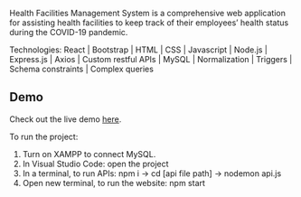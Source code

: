Health Facilities Management System is a comprehensive web application for assisting health facilities to keep track of their employees’ health status during the COVID-19 pandemic.

Technologies:
React | Bootstrap | HTML | CSS | Javascript | Node.js | Express.js | Axios | Custom restful APIs | MySQL | Normalization | Triggers | Schema constraints | Complex queries

## Demo
Check out the live demo [here](https://www.loom.com/share/672a8810aa1d42148afb75e602bf71f4?fbclid=IwAR0ZZw0gztXDjMCWZZhY_XHVyu9WyENWjJNhdbuTNGTN0axKDiBEE1MHnkU).


To run the project:

1. Turn on XAMPP to connect MySQL.
2. In Visual Studio Code: open the project 
3. In a terminal, to run APIs: npm i -> cd [api file path] -> nodemon api.js
4. Open new terminal, to run the website: npm start



   
